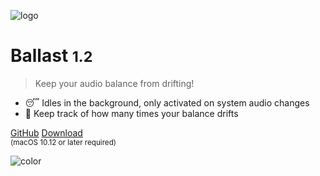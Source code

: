 ![logo](https://raw.githubusercontent.com/jamsinclair/ballast/master/ballast/Assets.xcassets/AppIcon.appiconset/ballast-app-icon-512.png)

# Ballast <small>1.2</small>

> Keep your audio balance from drifting!

* 😴 Idles in the background, only activated on system audio changes
* 📝 Keep track of how many times your balance drifts

[GitHub](https://github.com/jamsinclair/ballast/)
[Download](https://github.com/jamsinclair/ballast/releases/latest) <br><small>(macOS 10.12 or later required)</small>

![color](#E9F2F9)